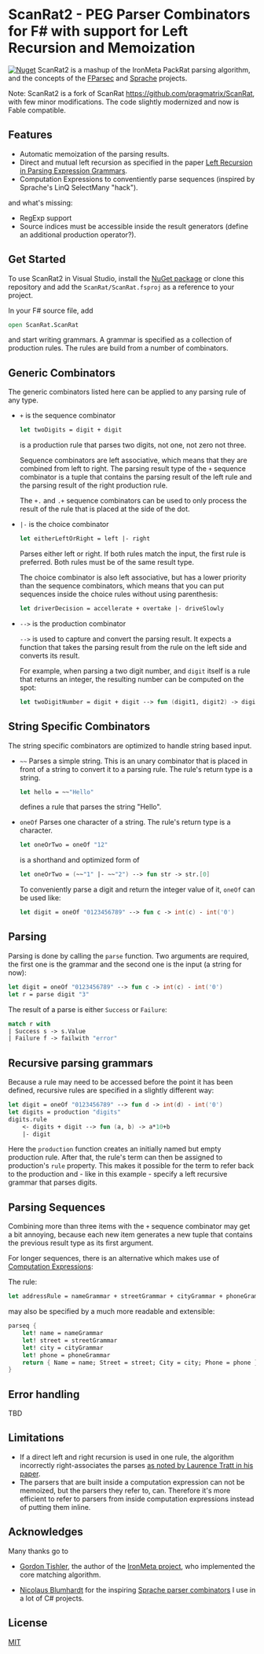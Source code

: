 

# ScanRat2 - PEG Parser Combinators for F# with support for Left Recursion and Memoization

[![Nuget](https://img.shields.io/nuget/v/ScanRat2)](https://www.nuget.org/packages/ScanRat2/2)
ScanRat2 is a mashup of the IronMeta PackRat parsing algorithm, and the concepts of the [FParsec](http://www.quanttec.com/fparsec/) and [Sprache](https://github.com/sprache/sprache) projects.

Note: ScanRat2 is a fork of ScanRat https://github.com/pragmatrix/ScanRat, with few minor modifications. The code slightly modernized and now is Fable compatible.


## Features

- Automatic memoization of the parsing results.
- Direct and mutual left recursion as specified in the paper [Left Recursion in Parsing Expression Grammars](http://arxiv.org/pdf/1207.0443v1.pdf).
- Computation Expressions to conventiently parse sequences (inspired by Sprache's LinQ SelectMany "hack").

and what's missing:

- RegExp support
- Source indices must be accessible inside the result generators (define an additional production operator?).

## Get Started

To use ScanRat2 in Visual Studio, install the [NuGet package](https://www.nuget.org/packages/ScanRat2/) or clone this repository and add the `ScanRat/ScanRat.fsproj` as a reference to your project.

In your F# source file, add

```fs
open ScanRat.ScanRat
```

and start writing grammars. A grammar is specified as a collection of production rules. The rules are build from a number of combinators.

## Generic Combinators

The generic combinators listed here can be applied to any parsing rule of any type.

- `+` is the sequence combinator

	```fs
	let twoDigits = digit + digit
	```
 
	is a production rule that parses two digits, not one, not zero not three.

	Sequence combinators are left associative, which means that they are combined from left to right. The parsing result type of the `+` sequence combinator is a tuple that contains the parsing result of the left rule and the parsing result of the right production rule.

	The `+.` and `.+` sequence combinators can be used to only process the result of the rule that is placed at the side of the dot.

- `|-` is the choice combinator

	```fs
	let eitherLeftOrRight = left |- right
	```
 
	Parses either left or right. If both rules match the input, the first rule is preferred. Both rules must be of the same result type.

	The choice combinator is also left associative, but has a lower priority than the sequence combinators, which means that you can put sequences inside the choice rules without using parenthesis:

	```fs
	let driverDecision = accellerate + overtake |- driveSlowly
	```
 
- `-->` is the production combinator

	`-->` is used to capture and convert the parsing result. It expects a function that takes the parsing result from the rule on the left side and converts its result.

	For example, when parsing a two digit number, and `digit` itself is a rule that returns an integer, the resulting number can be computed on the spot:

	```fs
	let twoDigitNumber = digit + digit --> fun (digit1, digit2) -> digit1 * 10 + digit2
	```
 
## String Specific Combinators

The string specific combinators are optimized to handle string based input.

- `~~` Parses a simple string. This is an unary combinator that is placed in front of a string to convert it to a parsing rule. The rule's return type is a string.

	```fs
	let hello = ~~"Hello"
	```
 
	defines a rule that parses the string "Hello".

- `oneOf` Parses one character of a string. The rule's return type is a character.

	```fs
	let oneOrTwo = oneOf "12"
	```
 
	is a shorthand and optimized form of

	```fs
	let oneOrTwo = (~~"1" |- ~~"2") --> fun str -> str.[0]
	```
 
	To conveniently parse a digit and return the integer value of it, `oneOf` can be used like:

	```fs
	let digit = oneOf "0123456789" --> fun c -> int(c) - int('0')
	```
 
## Parsing

Parsing is done by calling the `parse` function. Two arguments are required, the first one is the grammar and the second one is the input (a string for now):

```fs
let digit = oneOf "0123456789" --> fun c -> int(c) - int('0')
let r = parse digit "3"
```
 
The result of a parse is either `Success` or `Failure`:

```fs
match r with
| Success s -> s.Value
| Failure f -> failwith "error"
```
 
## Recursive parsing grammars

Because a rule may need to be accessed before the point it has been defined, recursive rules are specified in a slightly different way:

```fs
let digit = oneOf "0123456789" --> fun d -> int(d) - int('0')
let digits = production "digits"
digits.rule
	<- digits + digit --> fun (a, b) -> a*10+b
	|- digit
```
 
Here the `production` function creates an initially named but empty production rule. After that, the rule's term can then be assigned to production's `rule` property. This makes it possible for the term to refer back to the production and - like in this example - specify a left recursive grammar that parses digits.

## Parsing Sequences

Combining more than three items with the `+` sequence combinator may get a bit annoying, because each new item generates a new tuple that contains the previous result type as its first argument.

For longer sequences, there is an alternative which makes use of [Computation Expressions](http://msdn.microsoft.com/en-us/library/dd233182.aspx):

The rule:

```fs
let addressRule = nameGrammar + streetGrammar + cityGrammar + phoneGrammar --> fun (((name, street), city), phone) -> { Name = name; Street = street; City = city; Phone = phone }
```
 
may also be specified by a much more readable and extensible:
	
```fs
parseq {
	let! name = nameGrammar
	let! street = streetGrammar
	let! city = cityGrammar
	let! phone = phoneGrammar
	return { Name = name; Street = street; City = city; Phone = phone }
}
```

## Error handling

TBD

## Limitations

- If a direct left and right recursion is used in one rule, the algorithm incorrectly right-associates the parses [as noted by Laurence Tratt in his paper](http://tratt.net/laurie/research/pubs/papers/tratt__direct_left_recursive_parsing_expression_grammars.pdf).
- The parsers that are built inside a computation expression can not be memoized, but the parsers they refer to, can. Therefore it's more efficient to refer to parsers from inside computation expressions instead of putting them inline.

## Acknowledges

Many thanks go to

- [Gordon Tishler](http://sourceforge.net/users/kulibali), the author of the [IronMeta project](http://ironmeta.sourceforge.net/), who implemented the core matching algorithm.

- [Nicolaus Blumhardt](http://nblumhardt.com/) for the inspiring [Sprache parser combinators](https://github.com/sprache/sprache) I use in a lot of C# projects.

## License

[MIT](LICENSE)

